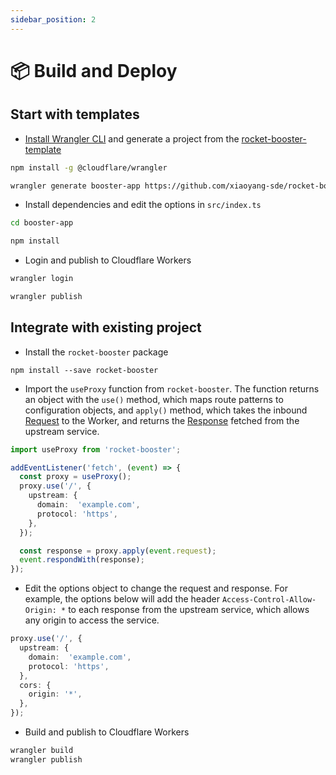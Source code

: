 ```yaml
---
sidebar_position: 2
---
```


# 📦 Build and Deploy

## Start with templates

- [Install Wrangler CLI](https://github.com/cloudflare/wrangler#installation) and generate a project from the [rocket-booster-template](https://github.com/xiaoyang-sde/rocket-booster-template)

```sh
npm install -g @cloudflare/wrangler

wrangler generate booster-app https://github.com/xiaoyang-sde/rocket-booster-template
```

- Install dependencies and edit the options in `src/index.ts`

```sh
cd booster-app

npm install
```

- Login and publish to Cloudflare Workers

```sh
wrangler login

wrangler publish
```

## Integrate with existing project

- Install the `rocket-booster` package

```console
npm install --save rocket-booster
```

- Import the `useProxy` function from `rocket-booster`. The function returns an object with the `use()` method, which maps route patterns to configuration objects, and `apply()` method, which takes the inbound [Request](https://developers.cloudflare.com/workers/runtime-apis/request) to the Worker, and returns the [Response](https://developers.cloudflare.com/workers/runtime-apis/request) fetched from the upstream service.

```ts
import useProxy from 'rocket-booster';

addEventListener('fetch', (event) => {
  const proxy = useProxy();
  proxy.use('/', {
    upstream: {
      domain:  'example.com',
      protocol: 'https',
    },
  });

  const response = proxy.apply(event.request);
  event.respondWith(response);
});
```

- Edit the options object to change the request and response. For example, the options below will add the header `Access-Control-Allow-Origin: *` to each response from the upstream service, which allows any origin to access the service.

```ts
proxy.use('/', {
  upstream: {
    domain:  'example.com',
    protocol: 'https',
  },
  cors: {
    origin: '*',
  },
});
```

- Build and publish to Cloudflare Workers

```sh
wrangler build
wrangler publish
```
